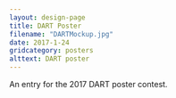 ```yaml
---
layout: design-page
title: DART Poster
filename: "DARTMockup.jpg"
date: 2017-1-24
gridcategory: posters
alttext: DART poster
---
```

An entry for the 2017 DART poster contest.
